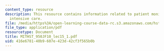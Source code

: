 ```yaml
---
content_type: resource
description: This resource contains information related to patient monitoring and
  intensive care.
file: /media/https%3A/open-learning-course-data-rc.s3.amazonaws.com/hst-950j-biomedical-computing-fall-2010/416e678140b9607e423d42cf3f565b0b_MITHST_950JF10_lec15_1.pdf
file_type: application/pdf
resourcetype: Document
title: MITHST_950JF10_lec15_1.pdf
uid: 416e6781-40b9-607e-423d-42cf3f565b0b
---
```

